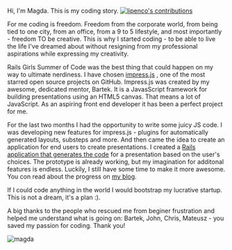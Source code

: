 Hi, I'm Magda. This is my coding story.
[![lipenco's contributions](https://f.cloud.github.com/assets/2530057/1087318/a430166a-1614-11e3-8e46-cefa27c40820.png)](https://github.com/lipenco)

For me coding is freedom. Freedom from the corporate world, from being tied to one city, from an office, from a 9 to 5 lifestyle, and most importantly - freedom TO be creative. This is why I started coding - to be able to live the life I've dreamed about without resigning from my professional aspirations while expressing my creativity.

Rails Girls Summer of Code was the best thing that could happen on my way to ultimate nerdiness. I have chosen [impress.js](https://github.com/bartaz/impress.js/) , one of the most starred open source projects on GitHub. Impress.js was created by my awesome, dedicated mentor, Bartek. It is a JavasScript framework for building presentations using an HTML5 canvas. That means a lot of JavaScript. As an aspiring front end developer it has been a perfect project for me.

For the last two months I had the opportunity to write some juicy JS code. I was developing new features for impress.js - plugins for automatically generated layouts, substeps and more. And then came the idea to create an application for end users to create presentations. I created a [Rails application that generates the code](http://impress-builder.herokuapp.com/) for a presentation based on the user's choices. The prototype is already working, but my imagination for additonal features is endless. Luckily, I still have some time to make it more awesome. You con read about the progress on [my blog](http://lipen.co/til/).

If I could code anything in the world I would bootstrap my lucrative startup. This is not a dream, it's a plan :).

A big thanks to the people who rescued me from beginer frustration and helped me understand what is going on: Bartek, John, Chris, Mateusz - you saved my passion for coding. Thank you!



![magda](https://f.cloud.github.com/assets/2530057/1087488/77357efc-1619-11e3-81c4-ed2baa290a64.jpg)
